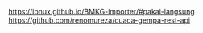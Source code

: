 https://ibnux.github.io/BMKG-importer/#pakai-langsung
https://github.com/renomureza/cuaca-gempa-rest-api